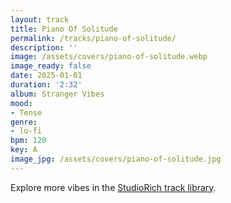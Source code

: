 ```yaml
---
layout: track
title: Piano Of Solitude
permalink: /tracks/piano-of-solitude/
description: ''
image: /assets/covers/piano-of-solitude.webp
image_ready: false
date: 2025-01-01
duration: '2:32'
album: Stranger Vibes
mood:
- Tense
genre:
- lo-fi
bpm: 120
key: A
image_jpg: /assets/covers/piano-of-solitude.jpg
---
```


Explore more vibes in the [StudioRich track library](/tracks/).
